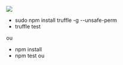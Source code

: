 ![](https://github.com/spham/smart-contracts-tdd-crash-course/workflows/TDDTest/badge.svg)

- sudo npm install truffle -g --unsafe-perm
- truffle test

ou

- npm install
- npm test ou
